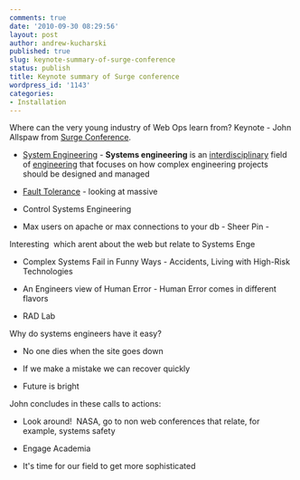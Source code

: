 ```yaml
---
comments: true
date: '2010-09-30 08:29:56'
layout: post
author: andrew-kucharski
published: true
slug: keynote-summary-of-surge-conference
status: publish
title: Keynote summary of Surge conference
wordpress_id: '1143'
categories:
- Installation
---
```


Where can the very young industry of Web Ops learn from?  Keynote - John Allspaw from [Surge Conference](http://omniti.com/surge/2010/sessions).



	
  * [System Engineering](http://en.wikipedia.org/wiki/Systems_engineering) - **Systems engineering** is an [interdisciplinary](http://en.wikipedia.org/wiki/Interdisciplinary) field of [engineering](http://en.wikipedia.org/wiki/Engineering) that focuses on how complex engineering projects should be designed and managed

	
  * [Fault Tolerance](http://en.wikipedia.org/wiki/Fault_tolerance) - looking at massive

	
  * Control Systems Engineering

	
  * Max users on apache or max connections to your db - Sheer Pin -


Interesting  which arent  about the web but relate to Systems Enge

	
  * Complex Systems Fail in Funny Ways - Accidents, Living with High-Risk Technologies

	
  * An Engineers view of Human Error - Human Error comes in different flavors

	
  * RAD Lab


Why do systems engineers have it easy?

	
  * No one dies when the site goes down

	
  * If we make a mistake we can recover quickly

	
  * Future is bright


John concludes in these calls to actions:

	
  * Look around!  NASA, go to non web conferences that relate, for example, systems safety

	
  * Engage Academia

	
  * It's time for our field to get more sophisticated


